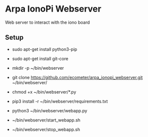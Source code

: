 Arpa IonoPi Webserver
==========================
Web server to interact with the iono board

Setup
---------------------

  * sudo apt-get install python3-pip
  * sudo apt-get install git-core

  * mkdir -p ~/bin/webserver
  * git clone https://github.com/ecometer/arpa_ionopi_webserver.git ~/bin/webserver/
  * chmod +x ~/bin/webserver/*.py

  * pip3 install -r ~/bin/webserver/requirements.txt

  * python3 ~/bin/webserver/webapp.py
  * ~/bin/webserver/start_webapp.sh
  * ~/bin/webserver/stop_webapp.sh
